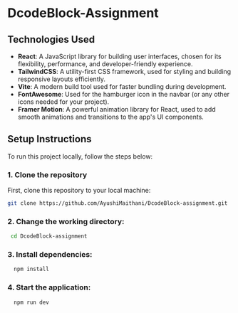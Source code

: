# DcodeBlock-Assignment


## Technologies Used

- **React**: A JavaScript library for building user interfaces, chosen for its flexibility, performance, and developer-friendly experience.
- **TailwindCSS**: A utility-first CSS framework, used for styling and building responsive layouts efficiently.
- **Vite**: A modern build tool used for faster bundling during development.
- **FontAwesome**: Used for the hamburger icon in the navbar (or any other icons needed for your project).
- **Framer Motion**: A powerful animation library for React, used to add smooth animations and transitions to the app's UI components.


## Setup Instructions

To run this project locally, follow the steps below:

### 1. Clone the repository

First, clone this repository to your local machine:

```bash
git clone https://github.com/AyushiMaithani/DcodeBlock-assignment.git
```
### 2. Change the working directory:
 ```bash
  cd DcodeBlock-assignment
  ```

### 3. Install dependencies:
```bash
  npm install
```
### 4. Start the application:
```bash
  npm run dev
```




